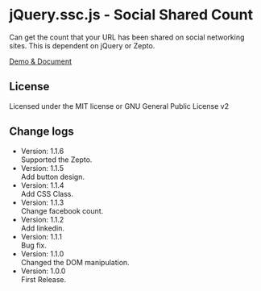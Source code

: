 # jQuery.ssc.js - Social Shared Count

Can get the count that your URL has been shared on social networking sites. This is dependent on jQuery or Zepto.

[Demo & Document](http://visualive.github.io/jquery.ssc.js/)

## License

Licensed under the MIT license or GNU General Public License v2

## Change logs
* Version: 1.1.6  
Supported the Zepto.
* Version: 1.1.5  
Add button design.
* Version: 1.1.4  
Add CSS Class.
* Version: 1.1.3  
Change facebook count.
* Version: 1.1.2  
Add linkedin.
* Version: 1.1.1  
Bug fix.
* Version: 1.1.0  
Changed the DOM manipulation.
* Version: 1.0.0  
First Release.
